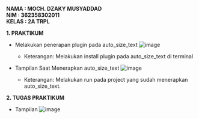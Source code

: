 **NAMA : MOCH. DZAKY MUSYADDAD**                                                                                                                                                
**NIM : 362358302011**                                                                                                                                                           
**KELAS : 2A TRPL**                                                                                                                                                              

**1. PRAKTIKUM**
- Melakukan penerapan plugin pada auto_size_text
  ![image](https://github.com/user-attachments/assets/77ecee7e-2152-4554-baf9-28a1aa9e0f9c)
  - Keterangan: Melakukan install plugin pada auto_size_text di terminal


- Tampilan Saat Menerapkan auto_size_text
  ![image](https://github.com/user-attachments/assets/f0214b5d-b183-45e5-99f0-efaf3059afc3)
  - Keterangan: Melakukan run pada project yang sudah menerapkan auto_size_text.


**2. TUGAS PRAKTIKUM**
- Tampilan 
![image](https://github.com/user-attachments/assets/70ab876a-d4e4-4104-81f0-321ecdb9eccc)


